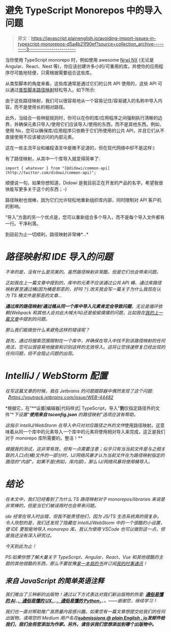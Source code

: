 # 避免 TypeScript Monorepos 中的导入问题

> 原文：<https://javascript.plainenglish.io/avoiding-import-issues-in-typescript-monorepos-d5a4b21f90ef?source=collection_archive---------3----------------------->

当你使用 TypeScript monorepo 时，例如使用 awesome [Nrwl NX](https://nx.dev/) (无论是 Angular、React、Nest 等)，你应该创建许多小的/可重用的库，并使你的应用程序尽可能地轻便，只需根据需要组合这些库。

从类型脚本的角度来看，这些库通常是通过它们的公共 API 使用的，这些 API 可以通过[类型脚本路径映射](https://www.typescriptlang.org/docs/handbook/module-resolution.html#path-mapping)轻松导入，如下所示:

由于这些路径映射，我们可以很容易地从一个容易记住/容易键入的名称中导入内容，而不是使用长的相对路径。

此外，当结合一些林挺规则时，你可以在你的库/应用程序之间强制执行清晰的边界，并确保元素只导入/使用它们应该导入/使用的东西，而不是其他东西。例如，使用 Nx，您可以确保库/应用程序只依赖于它们所使用的公共 API，并且它们从不直接使用不应该被访问的内部元素。

这在一些主流平台和编程语言中是微不足道的，但在现代网络中却不是这样:)

有了路径映射，从其中一个库导入就变得简单了:

```
import { whatever } from "[@didowi/common-api](http://twitter.com/didowi/common-api)";
```

顺便说一句，如果你想知道，Didowi 是我目前正在开发的产品的名字。希望我很快能写更多关于这个的东西；-)

路径映射也很棒，因为它们允许轻松地重新组织库内部，同时限制对 API 客户机的影响。

“导入”方面的另一个优点是，您可以重新组合多个导入，而不是每个导入文件都有一行。干净利落。

到目前为止一切顺利，路径映射非常棒*…*

# *路径映射和 IDE 导入的问题*

*不幸的是，没有什么是完美的。虽然路径映射非常酷，但是它们也会带来问题。*

*正如我在上一篇文章中提到的，库中的元素不应该通过公共 API 桶、通过库路径映射甚至通过桶(因为桶是邪恶的，好吗？).改天我会写一篇关于为什么我现在认为 TS 桶文件是邪恶的文章…*

***通过库的路径映射/通过桶从同一个库中导入元素肯定会导致问题**，无论是循环依赖(Webpack 和其他人会对此大喊大叫)还是偷偷摸摸的问题，比如我在[我的上一篇文章](https://medium.com/@dSebastien/fixing-the-cant-resolve-all-parameters-exception-with-angular-di-1091af1b080)中提到的问题。*

*那么我们能做些什么来避免这样的错误呢？*

*首先，通过将搜索范围限制在一个库中，并确保在导入中找不到该路径映射的任何用法，您可以很容易地搜索和识别这样的无效导入。这将让您快速修复已经出现的任何问题，但不会阻止问题的出现。*

# *IntelliJ / WebStorm 配置*

*在写这篇文章的时候，我在 Jetbrains 的问题跟踪器中偶然发现了这个问题:【https://youtrack.jetbrains.com/issue/WEB-44482*

*根据它，在“**设置|编辑器|代码样式| TypeScript，导入”**到**仅指定路径外的文件”**下设置“**使用来自 tsconfig.json** 的路径映射”选项应该有帮助。*

*这指示 IntelliJ/WebStorm 在导入中只对对应路径之外的文件*使用路径映射。这意味着从同一个库中的元素导入一个库中的元素将使用相对导入来完成，这正是我们对于 monorepo 库所需要的。整洁！**

*根据我的测试，这非常有效，但有一点需要注意；似乎只有当当前文件是与之相关联的入口点(桶)文件的一部分时，IJ/网络风暴才认为当前文件在为路径映射指定的路径的“内部”。如果不是(例如，库内部)，那么 IJ/网络风暴将使用桶导入。*

# *结论*

*在本文中，我们已经看到了为什么 TS 路径映射对于 monorepos/libraries 来说是非常棒的，但是当它们被误用时也会带来问题。*

*ide 经常在导入时出错，但我不能责怪他们，因为 JS/TS 生态系统真的很复杂。令人欣慰的是，我们还发现了隐藏在 IntelliJ/WebStorm 中的一个很酷的小设置，使 IDE 更智能地导入 monorepo 库。我认为使用 VSCode 也可以做到这一点，但是我还没有深入研究过。*

*今天到此为止！*

*PS:如果你想了解大量关于 TypeScript、Angular、React、Vue 和其他很酷的主题的其他很酷的东西，那么不要犹豫[拿一本我的书](https://www.amazon.com/Learn-TypeScript-Building-Applications-understanding-ebook/dp/B081FB89BL)并订阅[我的时事通讯](https://mailchi.mp/fb661753d54a/developassion-newsletter)！*

## ***来自 JavaScript 的简单英语注释***

*我们推出了三种新的出版物！通过以下方式表达对我们新出版物的热爱: [**通俗易懂的 AI**](https://medium.com/ai-in-plain-english)、[、**通俗易懂的 UX**、](https://medium.com/ux-in-plain-english)、[、**通俗易懂的 Python**、](https://medium.com/python-in-plain-english)、**、**——谢谢您，继续学习！*

*我们也一直对帮助推广高质量内容感兴趣。如果您有一篇文章想提交给我们的任何出版物，请用您的 Medium 用户名在[**submissions @ plain English . io**](mailto:submissions@plainenglish.io)**发邮件给我们，我们会将您添加为作家。另外，请告诉我们您想添加到哪个出版物中。***